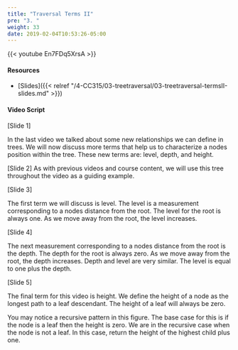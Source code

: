 ```yaml
---
title: "Traversal Terms II"
pre: "3. "
weight: 33
date: 2019-02-04T10:53:26-05:00
---
```


{{< youtube En7FDq5XrsA >}}

#### Resources
* [Slides]({{< relref "/4-CC315/03-treetraversal/03-treetraversal-termsII-slides.md" >}})

#### Video Script

[Slide 1]

In the last video we talked about some new relationships we can define in trees. We will now discuss more terms that help us to characterize a nodes position within the tree. These new terms are: level, depth, and height. 

[Slide 2]
As with previous videos and course content, we will use this tree throughout the video as a guiding example. 

[Slide 3]

The first term we will discuss is level. The level is a measurement corresponding to a nodes distance from the root. The level for the root is always one. As we move away from the root, the level increases. 

[Slide 4]

The next measurement corresponding to a nodes distance from the root is the depth. The depth for the root is always zero. As we move away from the root, the depth increases. Depth and level are very similar. The level is equal to one plus the depth. 

[Slide 5]

The final term for this video is height. We define the height of a node as the longest path to a leaf descendant. The height of a leaf will always be zero. 

You may notice a recursive pattern in this figure. The base case for this is if the node is a leaf then the height is zero. We are in the recursive case when the node is not a leaf. In this case, return the height of the highest child plus one. 